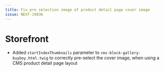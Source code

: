 ```yaml
---
title: Fix pre selection image of product detail page cover image
issue: NEXT-19036
---
```

# Storefront
* Added `startIndexThumbnails` parameter to `cms-block-gallery-buyboy.html.twig` to correctly pre-select the cover image, when using a CMS product detail page layout